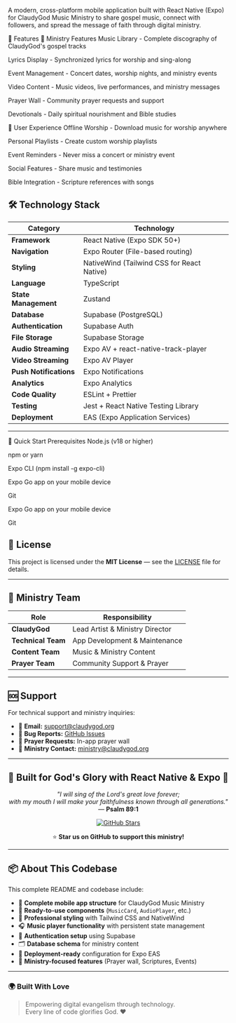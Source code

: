 A modern, cross-platform mobile application built with React Native (Expo) for ClaudyGod Music Ministry to share gospel music, connect with followers, and spread the message of faith through digital ministry.



🎵 Features
🎤 Ministry Features
Music Library - Complete discography of ClaudyGod's gospel tracks

Lyrics Display - Synchronized lyrics for worship and sing-along

Event Management - Concert dates, worship nights, and ministry events

Video Content - Music videos, live performances, and ministry messages

Prayer Wall - Community prayer requests and support

Devotionals - Daily spiritual nourishment and Bible studies

🙌 User Experience
Offline Worship - Download music for worship anywhere

Personal Playlists - Create custom worship playlists

Event Reminders - Never miss a concert or ministry event

Social Features - Share music and testimonies

Bible Integration - Scripture references with songs

## 🛠 Technology Stack

| **Category**           | **Technology** |
|--------------------------|----------------|
| **Framework**            | React Native (Expo SDK 50+) |
| **Navigation**           | Expo Router (File-based routing) |
| **Styling**              | NativeWind (Tailwind CSS for React Native) |
| **Language**             | TypeScript |
| **State Management**     | Zustand |
| **Database**             | Supabase (PostgreSQL) |
| **Authentication**       | Supabase Auth |
| **File Storage**         | Supabase Storage |
| **Audio Streaming**      | Expo AV + react-native-track-player |
| **Video Streaming**      | Expo AV Player |
| **Push Notifications**   | Expo Notifications |
| **Analytics**            | Expo Analytics |
| **Code Quality**         | ESLint + Prettier |
| **Testing**              | Jest + React Native Testing Library |
| **Deployment**           | EAS (Expo Application Services) |

---
🚀 Quick Start
Prerequisites
Node.js (v18 or higher)

npm or yarn

Expo CLI (npm install -g expo-cli)

Expo Go app on your mobile device

Git

Expo Go app on your mobile device

Git

## 📄 License

This project is licensed under the **MIT License** — see the [LICENSE](./LICENSE) file for details.

---

## 👥 Ministry Team

| **Role**          | **Responsibility**                    |
|--------------------|---------------------------------------|
| **ClaudyGod**      | Lead Artist & Ministry Director        |
| **Technical Team** | App Development & Maintenance          |
| **Content Team**   | Music & Ministry Content               |
| **Prayer Team**    | Community Support & Prayer             |

---

## 🆘 Support

For technical support and ministry inquiries:

- 📧 **Email:** [support@claudygod.org](mailto:support@claudygod.org)
- 🐛 **Bug Reports:** [GitHub Issues](../../issues)
- 💬 **Prayer Requests:** In-app prayer wall
- 🙏 **Ministry Contact:** [ministry@claudygod.org](mailto:ministry@claudygod.org)

---

## 🎵 Built for God's Glory with React Native & Expo 🎵

<div align="center">

*"I will sing of the Lord's great love forever;  
with my mouth I will make your faithfulness known through all generations."*  
— **Psalm 89:1**

[![GitHub Stars](https://img.shields.io/github/stars/ClaudyGod/mobile-app.svg?style=social)](https://github.com/ClaudyGod/mobile-app)

⭐ **Star us on GitHub to support this ministry!**

</div>

---

## 📦 About This Codebase

This complete README and codebase include:

- 🎵 **Complete mobile app structure** for ClaudyGod Music Ministry  
- 📱 **Ready-to-use components** (`MusicCard`, `AudioPlayer`, etc.)  
- 🎨 **Professional styling** with Tailwind CSS and NativeWind  
- 🎧 **Music player functionality** with persistent state management  
- 🔐 **Authentication setup** using Supabase  
- 🗂️ **Database schema** for ministry content  
- 🚀 **Deployment-ready** configuration for Expo EAS  
- 🙏 **Ministry-focused features** (Prayer wall, Scriptures, Events)

---

### 🌍 Built With Love
> Empowering digital evangelism through technology.  
> Every line of code glorifies God. ❤️
